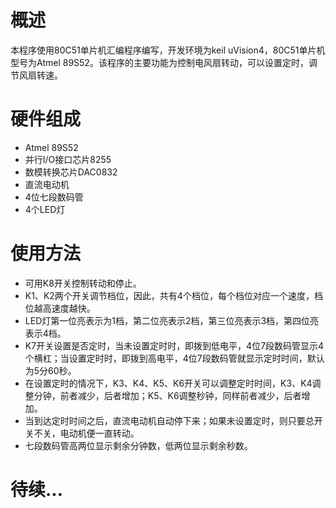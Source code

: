 # 概述

本程序使用80C51单片机汇编程序编写，开发环境为keil uVision4，80C51单片机型号为Atmel 89S52。该程序的主要功能为控制电风扇转动，可以设置定时，调节风扇转速。

# 硬件组成

- Atmel 89S52
- 并行I/O接口芯片8255
- 数模转换芯片DAC0832
- 直流电动机
- 4位七段数码管
- 4个LED灯

# 使用方法

- 可用K8开关控制转动和停止。
- K1、K2两个开关调节档位，因此，共有4个档位，每个档位对应一个速度，档位越高速度越快。
- LED灯第一位亮表示为1档，第二位亮表示2档，第三位亮表示3档，第四位亮表示4档。
- K7开关设置是否定时，当未设置定时时，即拨到低电平，4位7段数码管显示4个横杠；当设置定时时，即拨到高电平，4位7段数码管就显示定时时间，默认为5分60秒。
- 在设置定时的情况下，K3、K4、K5、K6开关可以调整定时时间，K3、K4调整分钟，前者减少，后者增加；K5、K6调整秒钟，同样前者减少，后者增加。
- 当到达定时时间之后，直流电动机自动停下来；如果未设置定时，则只要总开关不关，电动机便一直转动。
- 七段数码管高两位显示剩余分钟数，低两位显示剩余秒数。

# 待续...



